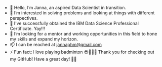 - 👋 Hello, I’m Janna, an aspired Data Scientist in transition. 
- 👀 I’m interested in solving problems and looking at things with different perspectives. 
- 🌱 I've successfully obtained the IBM Data Science Professional Certificate. Yay!!! 
- 💞️ I’m looking for a mentor and working opportunities in this field to hone my skills and expand my horizon.
- 📫 I can be reached at jannaphm@gmail.com
- ⚡ Fun fact: I love playing badminton 😍🏸🏸🏸 
Thank you for checking out my GitHub! Have a great day! 🙏🏼

<!---
jntph/jntph is a ✨ special ✨ repository because its `README.md` (this file) appears on your GitHub profile.
You can click the Preview link to take a look at your changes.
--->

